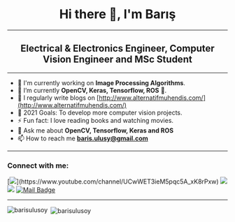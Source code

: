 <h1 align="center">Hi there 👋, I'm Barış</h1>

---

<h2 align="center">Electrical & Electronics Engineer, Computer Vision Engineer and MSc Student</h2>

---


- 🔭 I'm currently working on **Image Processing Algorithms**.
- 🌱 I’m currently **OpenCV, Keras, Tensorflow, ROS** 🤣.
- 📝 I regularly write blogs on [http://www.alternatifmuhendis.com/](http://www.alternatifmuhendis.com/)
- 🥅 2021 Goals: To develop more computer vision projects.
- ⚡ Fun fact: I love reading books and watching movies.
- 💬 Ask me about **OpenCV, Tensorflow, Keras and ROS**
- 📫 How to reach me **baris.ulusy@gmail.com**

---

### Connect with me:

[![](https://img.shields.io/badge/youtube-%23FF0000.svg?&style=for-the-badge&logo=youtube&logoColor=white")](https://www.youtube.com/channel/UCwWET3ieM5pqc5A_xK8rPxw)
[![](https://img.shields.io/badge/linkedin-%230077B5.svg?&style=for-the-badge&logo=linkedin&logoColor=white)](https://www.linkedin.com/in/barisulusoy1/)
[![](https://img.shields.io/badge/instagram-%23E4405F.svg?&style=for-the-badge&logo=instagram&logoColor=white)](https://www.instagram.com/baris.ulusoy1)
[![Mail Badge](https://img.shields.io/badge/baris.ulusy@gmail.com-c14438?style=for-the-badge&logo=Gmail&logoColor=white&link=mailto:baris.ulusy@gmail.com)](mailto:baris.ulusy@gmail.com)

---

<p align="left"><img align="left" src="https://github-readme-stats.vercel.app/api/top-langs/?username=barisulusoy&layout=compact&hide=html" alt="barisulusoy" /></p>

<p>&nbsp;<img align="center" src="https://github-readme-stats.vercel.app/api?username=barisulusoy&show_icons=true" alt="barisulusoy" /></p>
